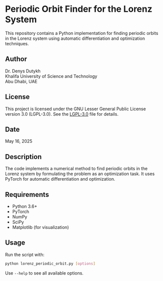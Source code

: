 # Periodic Orbit Finder for the Lorenz System

This repository contains a Python implementation for finding periodic orbits in the Lorenz system using automatic differentiation and optimization techniques.

## Author

Dr. Denys Dutykh  
Khalifa University of Science and Technology  
Abu Dhabi, UAE

## License

This project is licensed under the GNU Lesser General Public License version 3.0 (LGPL-3.0). See the [LGPL-3.0](LGPL-3.0) file for details.

## Date

May 16, 2025

## Description

The code implements a numerical method to find periodic orbits in the Lorenz system by formulating the problem as an optimization task. It uses PyTorch for automatic differentiation and optimization.

## Requirements

- Python 3.6+
- PyTorch
- NumPy
- SciPy
- Matplotlib (for visualization)

## Usage

Run the script with:
```bash
python lorenz_periodic_orbit.py [options]
```

Use `--help` to see all available options.
